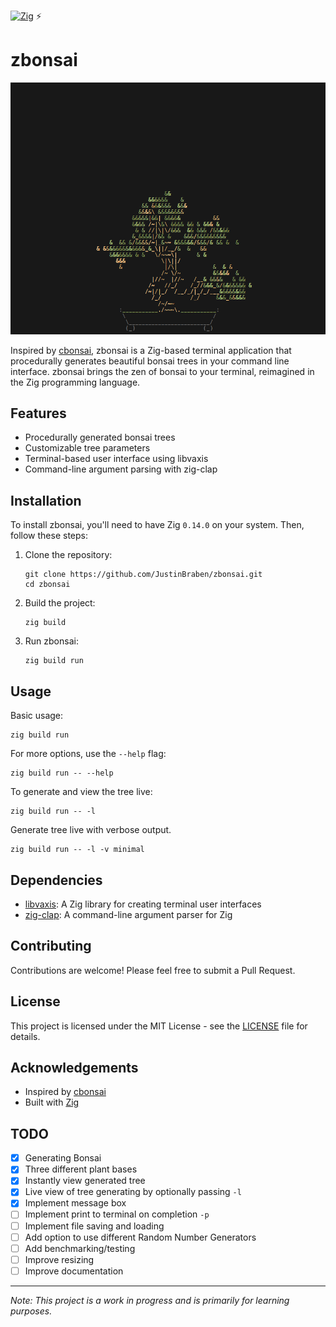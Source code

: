 [![Zig](https://img.shields.io/badge/-Zig-F7A41D?style=flat&logo=zig&logoColor=white)](https://ziglang.org/) ⚡

# zbonsai

![zbonsai_capture.png](https://github.com/JustinBraben/zbonsai/blob/main/zbonsai_capture.PNG)

Inspired by [cbonsai](https://gitlab.com/jallbrit/cbonsai), zbonsai is a Zig-based terminal application that procedurally generates beautiful bonsai trees in your command line interface. zbonsai brings the zen of bonsai to your terminal, reimagined in the Zig programming language.

## Features

- Procedurally generated bonsai trees
- Customizable tree parameters
- Terminal-based user interface using libvaxis
- Command-line argument parsing with zig-clap

## Installation

To install zbonsai, you'll need to have Zig `0.14.0` on your system. Then, follow these steps:

1. Clone the repository:
   ```
   git clone https://github.com/JustinBraben/zbonsai.git
   cd zbonsai
   ```

2. Build the project:
   ```
   zig build
   ```

3. Run zbonsai:
   ```
   zig build run
   ```

## Usage

Basic usage:

```
zig build run
```

For more options, use the `--help` flag:

```
zig build run -- --help
```

To generate and view the tree live:

```
zig build run -- -l
```

Generate tree live with verbose output.

```
zig build run -- -l -v minimal
```

## Dependencies

- [libvaxis](https://github.com/libvaxis/libvaxis): A Zig library for creating terminal user interfaces
- [zig-clap](https://github.com/Hejsil/zig-clap): A command-line argument parser for Zig

## Contributing

Contributions are welcome! Please feel free to submit a Pull Request.

## License

This project is licensed under the MIT License - see the [LICENSE](LICENSE) file for details.

## Acknowledgements

- Inspired by [cbonsai](https://gitlab.com/jallbrit/cbonsai)
- Built with [Zig](https://ziglang.org/)

## TODO

- [x] Generating Bonsai
- [x] Three different plant bases
- [x] Instantly view generated tree
- [x] Live view of tree generating by optionally passing `-l`
- [X] Implement message box
- [ ] Implement print to terminal on completion `-p`
- [ ] Implement file saving and loading
- [ ] Add option to use different Random Number Generators
- [ ] Add benchmarking/testing
- [ ] Improve resizing 
- [ ] Improve documentation

---

*Note: This project is a work in progress and is primarily for learning purposes.*